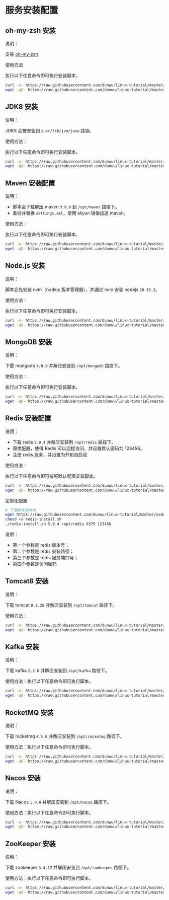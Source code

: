 # 服务安装配置

## oh-my-zsh 安装

说明：

安装 [oh-my-zsh](https://github.com/robbyrussell/oh-my-zsh)

使用方法

执行以下任意命令即可执行安装脚本。

```sh
curl -o- https://raw.githubusercontent.com/dunwu/linux-tutorial/master/codes/linux/ops/soft/zsh-install.sh | bash
wget -qO- https://raw.githubusercontent.com/dunwu/linux-tutorial/master/codes/linux/ops/soft/zsh-install.sh | bash
```

## JDK8 安装

说明：

JDK8 会被安装到 `/usr/lib/jvm/java` 路径。

使用方法：

执行以下任意命令即可执行安装脚本。

```sh
curl -o- https://raw.githubusercontent.com/dunwu/linux-tutorial/master/codes/linux/ops/soft/jdk8-install.sh | bash
wget -qO- https://raw.githubusercontent.com/dunwu/linux-tutorial/master/codes/linux/ops/soft/jdk8-install.sh | bash
```

## Maven 安装配置

说明：

- 脚本会下载解压 maven `3.6.0` 到 `/opt/maven` 路径下。
- 备份并替换 `settings.xml`，使用 aliyun 镜像加速 maven。

使用方法：

执行以下任意命令即可执行安装脚本。

```sh
curl -o- https://raw.githubusercontent.com/dunwu/linux-tutorial/master/codes/linux/ops/soft/maven-install.sh | bash
wget -qO- https://raw.githubusercontent.com/dunwu/linux-tutorial/master/codes/linux/ops/soft/maven-install.sh | bash
```

## Node.js 安装

说明：

脚本会先安装 nvm（nodejs 版本管理器），并通过 nvm 安装 nodejs `10.15.2`。

使用方法：

执行以下任意命令即可执行安装脚本。

```sh
curl -o- https://raw.githubusercontent.com/dunwu/linux-tutorial/master/codes/linux/ops/soft/nodejs-install.sh | bash
wget -qO- https://raw.githubusercontent.com/dunwu/linux-tutorial/master/codes/linux/ops/soft/nodejs-install.sh | bash
```

## MongoDB 安装

说明：

下载 mongodb `4.0.9` 并解压安装到 `/opt/mongodb` 路径下。

使用方法：

执行以下任意命令即可执行安装脚本。

```sh
curl -o- https://raw.githubusercontent.com/dunwu/linux-tutorial/master/codes/linux/ops/soft/mongodb-install.sh | bash
wget -qO- https://raw.githubusercontent.com/dunwu/linux-tutorial/master/codes/linux/ops/soft/mongodb-install.sh | bash
```

## Redis 安装配置

说明：

- 下载 redis `5.0.4` 并解压安装到 `/opt/redis` 路径下。
- 替换配置，使得 Redis 可以远程访问，并设置默认密码为 123456。
- 注册 redis 服务，并设置为开机自启动

使用方法：

执行以下任意命令即可按照默认配置安装脚本。

```sh
curl -o- https://raw.githubusercontent.com/dunwu/linux-tutorial/master/codes/linux/ops/soft/redis-install.sh | bash
wget -qO- https://raw.githubusercontent.com/dunwu/linux-tutorial/master/codes/linux/ops/soft/redis-install.sh | bash
```

定制化配置

```sh
# 下载脚本到本地
wget https://raw.githubusercontent.com/dunwu/linux-tutorial/master/codes/linux/ops/soft/redis-install.sh
chmod +x redis-install.sh
./redis-install.sh 5.0.4 /opt/redis 6379 123456
```

说明：

- 第一个参数是 redis 版本号；
- 第二个参数是 redis 安装路径；
- 第三个参数是 redis 服务端口号；
- 第四个参数是访问密码

## Tomcat8 安装

说明：

下载 tomcat `8.5.28` 并解压安装到 `/opt/tomcat` 路径下。

使用方法：

```sh
curl -o- https://raw.githubusercontent.com/dunwu/linux-tutorial/master/codes/linux/ops/soft/tomcat8-install.sh | bash
wget -qO- https://raw.githubusercontent.com/dunwu/linux-tutorial/master/codes/linux/ops/soft/tomcat8-install.sh | bash
```

## Kafka 安装

说明：

下载 kafka `2.2.0` 并解压安装到 `/opt/kafka` 路径下。

使用方法：执行以下任意命令即可执行脚本。

```sh
curl -o- https://raw.githubusercontent.com/dunwu/linux-tutorial/master/codes/linux/ops/soft/kafka-install.sh | bash
wget -qO- https://raw.githubusercontent.com/dunwu/linux-tutorial/master/codes/linux/ops/soft/kafka-install.sh | bash
```

## RocketMQ 安装

说明：

下载 rocketmq `4.5.0` 并解压安装到 `/opt/rocketmq` 路径下。

使用方法：执行以下任意命令即可执行脚本。

```sh
curl -o- https://raw.githubusercontent.com/dunwu/linux-tutorial/master/codes/linux/ops/soft/rocketmq-install.sh | bash
wget -qO- https://raw.githubusercontent.com/dunwu/linux-tutorial/master/codes/linux/ops/soft/rocketmq-install.sh | bash
```

## Nacos 安装

说明：

下载 Nacos `1.0.0` 并解压安装到 `/opt/nacos` 路径下。

使用方法：执行以下任意命令即可执行脚本。

```sh
curl -o- https://raw.githubusercontent.com/dunwu/linux-tutorial/master/codes/linux/ops/soft/nacos-install.sh | bash
wget -qO- https://raw.githubusercontent.com/dunwu/linux-tutorial/master/codes/linux/ops/soft/nacos-install.sh | bash
```

## ZooKeeper 安装

说明：

下载 zookeeper `3.4.12` 并解压安装到 `/opt/zookeeper` 路径下。

使用方法：执行以下任意命令即可执行脚本。

```sh
curl -o- https://raw.githubusercontent.com/dunwu/linux-tutorial/master/codes/linux/ops/soft/zookeeper-install.sh | bash
wget -qO- https://raw.githubusercontent.com/dunwu/linux-tutorial/master/codes/linux/ops/soft/zookeeper-install.sh | bash
```


